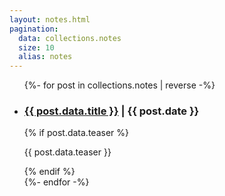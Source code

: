 ```yaml
---
layout: notes.html
pagination:
  data: collections.notes
  size: 10
  alias: notes
---
```


<ul>
  {%- for post in collections.notes | reverse -%}
    <li>
      <h3><a href="{{ post.url | url }}">{{ post.data.title }}</a> | {{ post.date }}</h3>
      {% if post.data.teaser %}
        <p>{{ post.data.teaser }}</p>
      {% endif %} 
    </li>
  {%- endfor -%}
</ul>